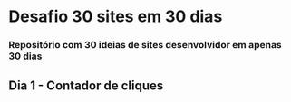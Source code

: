 # Desafio 30 sites em 30 dias
### Repositório com 30 ideias de sites desenvolvidor em apenas 30 dias

<h2>Dia 1 - Contador de cliques</h2>
